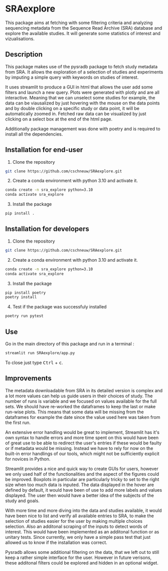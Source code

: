 # SRAexplore

This package aims at fetching with some filtering criteria and analyzing sequencing metadata from the Sequence Read Archive (SRA) database and explore the available studies. It will generate some statistics of interest and vizualisations.

## Description

This package makes use of the pysradb package to fetch study metadata from SRA. It allows the exploration of a selection of studies and experiments by imputing a simple query with keywords on studies of interest. 

It uses streamlit to produce a GUI in html that allows the user add some filters and launch a new query. Plots were generated with plotly and are all interactive. Meaning that we can unselect some studies for example, the data can be viausalized by just hovering with the mouse on the data points and by double clicking on a specific study or data point, it will be automatically zoomed in. Fetched raw data can be visualized by just clicking on a select box at the end of the html page. 

Additionally package management was done with poetry and is required to install all the dependencies. 

## Installation for end-user

1) Clone the repository

```bash
git clone https://github.com/cschneuw/SRAexplore.git
```

2) Create a conda environment with python 3.10 and activate it.

```bash
conda create -n sra_explore python=3.10
conda activate sra_explore
```

3) Install the package

```bash
pip install .
```

## Installation for developers

1) Clone the repository

```bash
git clone https://github.com/cschneuw/SRAexplore.git
```

2) Create a conda environment with python 3.10 and activate it.

```bash
conda create -n sra_explore python=3.10
conda activate sra_explore
```

3) Install the package

```bash
pip install poetry
poetry install
```

4) Test if the package was successfuly installed

```bash
poetry run pytest
```

## Use

Go in the main directory of this package and run in a terminal : 

```bash
streamlit run SRAexplore/app.py
```

To close just type <kbd>Ctrl</kbd> + <kbd>c</kbd>.


## Improvements

The metadata downloadable from SRA in its detailed version is complex and a lot more values can help us guide users in their choices of study. The number of runs is variable and we focused on values available for the full sets. We should have re-worked the dataframes to keep the last or make run-wise plots. This means that some data will be missing from the dataframes for example the date since the value used here was taken from the first run. 

An extensive error handling would be great to implement, Streamlit has it's own syntax to handle errors and more time spent on this would have been of great use to be able to redirect the user's entries if these would be faulty or if metadata would be missing. Instead we have to rely for now on the built-in error handlings of our tools, which might not be sufficiently explicit for novices in Python. 

Streamlit provides a nice and quick way to create GUIs for users, however we only used half of the functionalities and the aspect of the figures could be improved. Boxplots in particular are particularly tricky to set to the right size when too much data is inputed. The data displayed in the hover are defined by default, it would have been of use to add more labels and values displayed. The user then would have a better idea of the subjects of the study and goals.

With more time and more diving into the data and studies available, it would have been nice to list and verify all available entries to SRA, to make the selection of studies easier for the user by making multiple choices selection. Also an additonal scraping of the inputs to detect words of interest. This would have been implemented as an additonal function or as unitary tests. Since currently, we only have a simple pass test that just allowed us to know if the installation was correct. 

Pysradb allows some additional filtering on the data, that we left out to still keep a rather simple interface for the user. However in future verisons, these additonal filters could be explored and hidden in an optional widget. 
